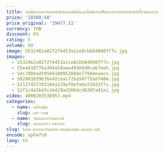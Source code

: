 ```yaml
---
title: รถเข็นทางการแพทย์สแตนเลสมีล้อและลิ้นชักรถเข็นทางการแพทย์สำหรับโรงพยาบาล
price: '18308.50'
price_original: '19477.11'
currency: THB
discount: 6%
rating: 5
volume: 58
image: S532462a02f2f4453a1ce8cbb84090ff7v.jpg
images:
  - S532462a02f2f4453a1ce8cbb84090ff7v.jpg
  - S5ea610776a394a58aae403e6d8ca67eeh.jpg
  - S4c780da4f8594100952888e77984eaacv.jpg
  - S92001039636e42ceac72ba50f75ad740m.jpg
  - S2137437703194a229af0efabe316d1f7s.jpg
  - S1f1c4a3bd3cd4d29ad20b9cd639fa41ei.jpg
video: 4000203538953.mp4
categories:
  - name: เครื่องมือ
    slug: เคร-องม
  - name: วัดและการวิเคราะห์
    slug: ดและการว-เคราะห
slug: รถเข-นทางการแพทย-สแตนเลสม-อและล-นช
encode: opFw7s8
lang: th
---
```

  